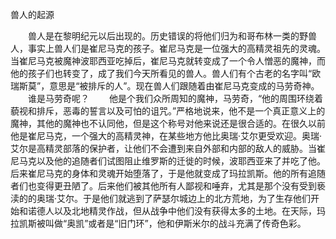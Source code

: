 兽人的起源

　　兽人是在黎明纪元以后出现的。历史错误的将他们归为和哥布林一类的野兽人，事实上兽人们是崔尼马克的孩子。崔尼马克是一位强大的高精灵祖先的灵魂。当崔尼马克被魔神波耶西亚吃掉后，崔尼马克就转变成了一个令人憎恶的魔神，而他的孩子们也转变了，成了我们今天所看见的兽人。兽人们有个古老的名字叫“欧瑞斯莫”，意思是“被排斥的人”。现在兽人们跟随着由崔尼马克变成的马劳奇神。
　　谁是马劳奇呢？
　　他是个我们众所周知的魔神，马劳奇，“他的周围环绕着藐视和排斥，恶毒的誓言以及可怕的诅咒。”严格地说来，他不是一个真正意义上的魔神，其他的魔神也不认同他，但是这个称号对他来说还是很合适的。在很久以前他是崔尼马克，一个强大的高精灵神，在某些地方他比奥瑞·艾尔更受欢迎。奥瑞·艾尔是高精灵部落的保护者，让他们不会遭到来自外部和内部的敌人的威胁。当崔尼马克以及他的追随者们试图阻止维罗斯的迁徙的时候，波耶西亚来了并吃了他。后来崔尼马克的身体和灵魂开始堕落了，于是他就变成了玛拉凯斯。他的所有追随者们也变得更丑陋了。后来他们被其他所有人鄙视和唾弃，尤其是那个没有受到亵渎的的奥瑞·艾尔。于是他们就逃到了萨瑟尔城边上的北方荒地，为了生存他们开始和诺德人以及北地精灵作战，但从战争中他们没有获得太多的土地。在天际，玛拉凯斯被叫做“奥凯”或者是“旧门环”，他和伊斯米尔的战斗充满了传奇色彩。
